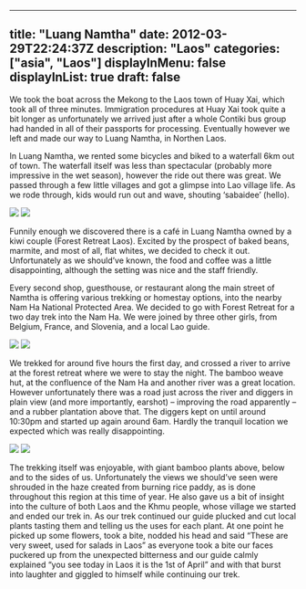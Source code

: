
---
title: "Luang Namtha"
date: 2012-03-29T22:24:37Z
description: "Laos"
categories: ["asia", "Laos"]
displayInMenu: false
displayInList: true
draft: false
---

We took the boat across the Mekong to the Laos town of Huay Xai, which took all of three minutes. Immigration procedures at Huay Xai took quite a bit longer as unfortunately we arrived just after a whole Contiki bus group had handed in all of their passports for processing. Eventually however we left and made our way to Luang Namtha, in Northen Laos.

In Luang Namtha, we rented some bicycles and biked to a waterfall 6km out of town. The waterfall itself was less than spectacular (probably more impressive in the wet season), however the ride out there was great. We passed through a few little villages and got a glimpse into Lao village life. As we rode through, kids would run out and wave, shouting ‘sabaidee’ (hello).

![](/luang_namtha/luang_namtha1.jpg)
![](/luang_namtha/luang_namtha2.jpg)

Funnily enough we discovered there is a café in Luang Namtha owned by a kiwi couple (Forest Retreat Laos). Excited by the prospect of baked beans, marmite, and most of all, flat whites, we decided to check it out. Unfortunately as we should’ve known, the food and coffee was a little disappointing, although the setting was nice and the staff friendly.

Every second shop, guesthouse, or restaurant along the main street of Namtha is offering various trekking or homestay options, into the nearby Nam Ha National Protected Area. We decided to go with Forest Retreat for a two day trek into the Nam Ha. We were joined by three other girls, from Belgium, France, and Slovenia, and a local Lao guide.


![](/luang_namtha/luang_namtha3.jpg)
![](/luang_namtha/luang_namtha4.jpg)

We trekked for around five hours the first day, and crossed a river to arrive at the forest retreat where we were to stay the night. The bamboo weave hut, at the confluence of the Nam Ha and another river was a great location. However unfortunately there was a road just across the river and diggers in plain view (and more importantly, earshot) – improving the road apparently – and a rubber plantation above that. The diggers kept on until around 10:30pm and started up again around 6am. Hardly the tranquil location we expected which was really disappointing. 


![](/luang_namtha/luang_namtha5.jpg)
![](/luang_namtha/luang_namtha6.jpg)

The trekking itself was enjoyable, with giant bamboo plants above, below and to the sides of us. Unfortunately the views we should’ve seen were shrouded in the haze created from burning rice paddy, as is done throughout this region at this time of year. He also gave us a bit of insight into the culture of both Laos and the Khmu people, whose village we started and ended our trek in. As our trek continued our guide plucked and cut local plants tasting them and telling us the uses for each plant. At one point he picked up some flowers, took a bite, nodded his head and said “These are very sweet, used for salads in Laos” as everyone took a bite our faces puckered up from the unexpected bitterness and our guide calmly explained “you see today in Laos it is the 1st of April” and with that burst into laughter and giggled to himself while continuing our trek.
